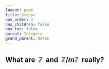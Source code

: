 ```yaml
---
layout: page
title: Groups
nav_order: 4
has_children: false
has_toc: false
parent: Integers 
grand_parent: Notes
---
```


## What are $~\mathbb{Z}~$ and $~\mathbb{Z}/m\mathbb{Z}~$ really?  
